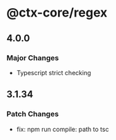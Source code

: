 # @ctx-core/regex

## 4.0.0

### Major Changes

- Typescript strict checking

## 3.1.34

### Patch Changes

- fix: npm run compile: path to tsc
